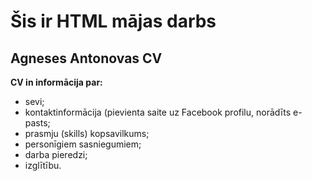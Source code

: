 # Šis ir HTML mājas darbs
## Agneses Antonovas CV
**CV in informācija par:**
* sevi;
* kontaktinformācija (pievienta saite uz Facebook profilu, norādīts e-pasts;
* prasmju (skills) kopsavilkums;
* personīgiem sasniegumiem;
* darba pieredzi; 
* izglītību.
